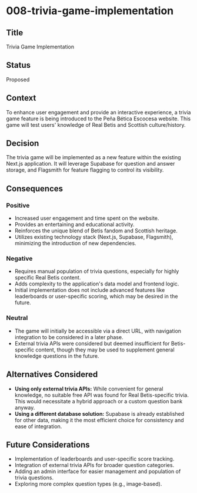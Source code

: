 # 008-trivia-game-implementation

## Title
Trivia Game Implementation

## Status
Proposed

## Context
To enhance user engagement and provide an interactive experience, a trivia game feature is being introduced to the Peña Bética Escocesa website. This game will test users' knowledge of Real Betis and Scottish culture/history.

## Decision
The trivia game will be implemented as a new feature within the existing Next.js application. It will leverage Supabase for question and answer storage, and Flagsmith for feature flagging to control its visibility.

## Consequences

### Positive
*   Increased user engagement and time spent on the website.
*   Provides an entertaining and educational activity.
*   Reinforces the unique blend of Betis fandom and Scottish heritage.
*   Utilizes existing technology stack (Next.js, Supabase, Flagsmith), minimizing the introduction of new dependencies.

### Negative
*   Requires manual population of trivia questions, especially for highly specific Real Betis content.
*   Adds complexity to the application's data model and frontend logic.
*   Initial implementation does not include advanced features like leaderboards or user-specific scoring, which may be desired in the future.

### Neutral
*   The game will initially be accessible via a direct URL, with navigation integration to be considered in a later phase.
*   External trivia APIs were considered but deemed insufficient for Betis-specific content, though they may be used to supplement general knowledge questions in the future.

## Alternatives Considered

*   **Using only external trivia APIs:** While convenient for general knowledge, no suitable free API was found for Real Betis-specific trivia. This would necessitate a hybrid approach or a custom question bank anyway.
*   **Using a different database solution:** Supabase is already established for other data, making it the most efficient choice for consistency and ease of integration.

## Future Considerations
*   Implementation of leaderboards and user-specific score tracking.
*   Integration of external trivia APIs for broader question categories.
*   Adding an admin interface for easier management and population of trivia questions.
*   Exploring more complex question types (e.g., image-based).
